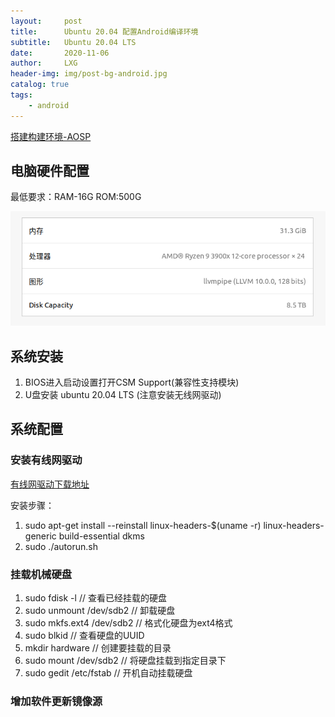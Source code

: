```yaml
---
layout:     post
title:      Ubuntu 20.04 配置Android编译环境
subtitle:   Ubuntu 20.04 LTS
date:       2020-11-06
author:     LXG
header-img: img/post-bg-android.jpg
catalog: true
tags:
    - android
---
```


[搭建构建环境-AOSP](https://source.android.google.cn/setup/build/initializing)

## 电脑硬件配置

最低要求：RAM-16G ROM:500G

![推荐硬件配置](/images/ubuntu_hardware_config.png)

## 系统安装

1. BIOS进入启动设置打开CSM Support(兼容性支持模块)
2. U盘安装 ubuntu 20.04 LTS  (注意安装无线网驱动)

## 系统配置

### 安装有线网驱动

[有线网驱动下载地址](https://www.realtek.com/en/component/zoo/category/network-interface-controllers-10-100-1000m-gigabit-ethernet-pci-express-software)

安装步骤：

1. sudo apt-get install --reinstall linux-headers-$(uname -r) linux-headers-generic build-essential dkms
2. sudo ./autorun.sh

### 挂载机械硬盘

1. sudo fdisk -l                   // 查看已经挂载的硬盘
2. sudo unmount /dev/sdb2          // 卸载硬盘
3. sudo mkfs.ext4 /dev/sdb2        // 格式化硬盘为ext4格式
4. sudo blkid                      // 查看硬盘的UUID
5. mkdir hardware                  // 创建要挂载的目录
6. sudo mount /dev/sdb2            // 将硬盘挂载到指定目录下
7. sudo gedit /etc/fstab           // 开机自动挂载硬盘

### 增加软件更新镜像源




